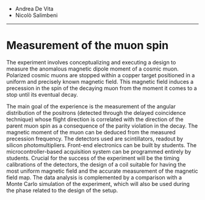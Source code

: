 - Andrea De Vita
- Nicolò Salimbeni

-----------------------
# Measurement of the muon spin
The experiment involves conceptualizing and executing a design to measure the anomalous magnetic dipole moment of a cosmic muon. Polarized cosmic muons are stopped within a copper target positioned in a uniform and precisely known magnetic field. This magnetic field induces a precession in the spin of the decaying muon from the moment it comes to a stop until its eventual decay.

The main goal of the experience is the measurement of the angular distribution of the positrons (detected through the delayed coincidence technique) whose flight direction is correlated with the direction of the parent muon spin as a consequence of the parity violation in the decay. The magnetic moment of the muon can be deduced from the measured precession frequency. The detectors used are scintillators, readout by silicon photomultipliers. Front-end electronics can be built by students. The microcontroller-based acquisition system can be programmed entirely by students. Crucial for the success of the experiment will be the timing calibrations of the detectors, the design of a coil suitable for having the most uniform magnetic field and the accurate measurement of the magnetic field map. The data analysis is complemented by a comparison with a Monte Carlo simulation of the experiment, which will also be used during the phase related to the design of the setup.
